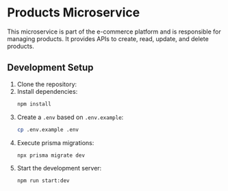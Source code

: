 # Products Microservice

This microservice is part of the e-commerce platform and is responsible for managing products. It provides APIs to create, read, update, and delete products.

## Development Setup

1. Clone the repository:
2. Install dependencies:
   ```bash
   npm install
   ```
3. Create a `.env` based on `.env.example`:
   ```bash
   cp .env.example .env
   ```
4. Execute prisma migrations:
   ```bash
   npx prisma migrate dev
   ```
5. Start the development server:
   ```bash
   npm run start:dev
   ```
